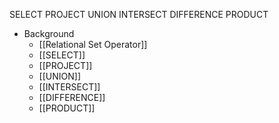 SELECT
PROJECT
UNION
INTERSECT
DIFFERENCE
PRODUCT

- Background
	- [[Relational Set Operator]]
	- [[SELECT]]
	- [[PROJECT]]
	- [[UNION]]
	- [[INTERSECT]]
	- [[DIFFERENCE]]
	- [[PRODUCT]]